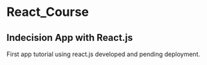# React_Course
<h2>Indecision App with React.js</h2>
<p>First app tutorial using react.js developed and pending deployment.</p>
